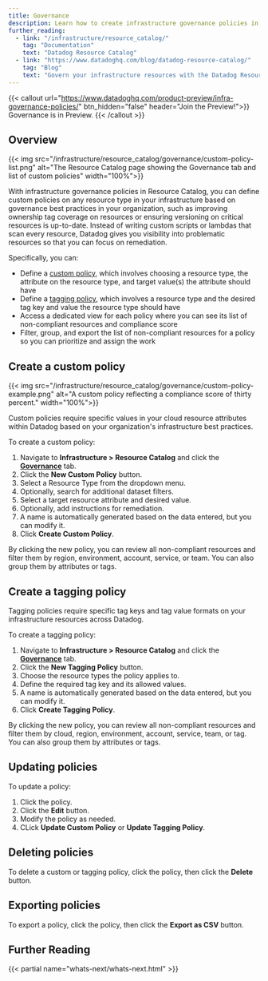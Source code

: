 ```yaml
---
title: Governance
description: Learn how to create infrastructure governance policies in Resource Catalog.
further_reading:
  - link: "/infrastructure/resource_catalog/"
    tag: "Documentation"
    text: "Datadog Resource Catalog"
  - link: "https://www.datadoghq.com/blog/datadog-resource-catalog/"
    tag: "Blog"
    text: "Govern your infrastructure resources with the Datadog Resource Catalog"
---
```


{{< callout url="https://www.datadoghq.com/product-preview/infra-governance-policies/" btn_hidden="false" header="Join the Preview!">}}
  Governance is in Preview.
{{< /callout >}} 

## Overview

{{< img src="/infrastructure/resource_catalog/governance/custom-policy-list.png" alt="The Resource Catalog page showing the Governance tab and list of custom policies" width="100%">}}


With infrastructure governance policies in Resource Catalog, you can define custom policies on any resource type in your infrastructure based on governance best practices in your organization, such as improving ownership tag coverage on resources or ensuring versioning on critical resources is up-to-date. Instead of writing custom scripts or lambdas that scan every resource, Datadog gives you visibility into problematic resources so that you can focus on remediation.

Specifically, you can:

- Define a [custom policy](#create-a-custom-policy), which involves choosing a resource type, the attribute on the resource type, and target value(s) the attribute should have
- Define a [tagging policy](#create-a-tagging-policy), which involves a resource type and the desired tag key and value the resource type should have
- Access a dedicated view for each policy where you can see its list of non-compliant resources and compliance score
- Filter, group, and export the list of non-compliant resources for a policy so you can prioritize and assign the work

## Create a custom policy

{{< img src="/infrastructure/resource_catalog/governance/custom-policy-example.png" alt="A custom policy reflecting a compliance score of thirty percent." width="100%">}}

Custom policies require specific values in your cloud resource attributes within Datadog based on your organization's infrastructure best practices.

To create a custom policy:

1. Navigate to **Infrastructure > Resource Catalog** and click the [**Governance**][1] tab.
2. Click the **New Custom Policy** button.
3. Select a Resource Type from the dropdown menu.
4. Optionally, search for additional dataset filters.
5. Select a target resource attribute and desired value.
6. Optionally, add instructions for remediation.
7. A name is automatically generated based on the data entered, but you can modify it.
8. Click **Create Custom Policy**.

By clicking the new policy, you can review all non-compliant resources and filter them by region, environment, account, service, or team. You can also group them by attributes or tags.

## Create a tagging policy

Tagging policies require specific tag keys and tag value formats on your infrastructure resources across Datadog.

To create a tagging policy:

1. Navigate to **Infrastructure > Resource Catalog** and click the [**Governance**][1] tab.
2. Click the **New Tagging Policy** button.
3. Choose the resource types the policy applies to.
4. Define the required tag key and its allowed values.
5. A name is automatically generated based on the data entered, but you can modify it.
6. Click **Create Tagging Policy**.

By clicking the new policy, you can review all non-compliant resources and filter them by cloud, region, environment, account, service, team, or tag. You can also group them by attributes or tags.

[1]: https://app.datadoghq.com/infrastructure/catalog/governance

## Updating policies

To update a policy:

1. Click the policy.
2. Click the **Edit** button.
3. Modify the policy as needed.
4. CLick **Update Custom Policy** or **Update Tagging Policy**.

## Deleting policies

To delete a custom or tagging policy, click the policy, then click the **Delete** button.

## Exporting policies

To export a policy, click the policy, then click the **Export as CSV** button.

## Further Reading

{{< partial name="whats-next/whats-next.html" >}}